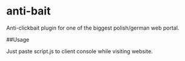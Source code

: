 # anti-bait
Anti-clickbait plugin for one of the biggest polish/german web portal.

##Usage

Just paste script.js to client console while visiting website.
